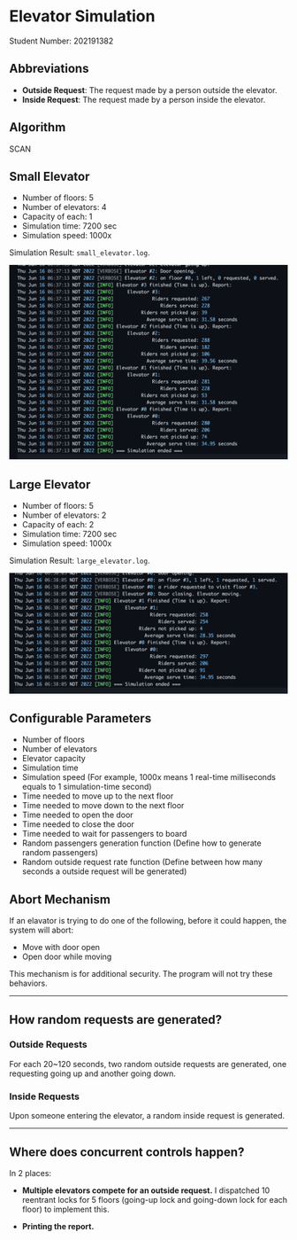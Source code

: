 # Elevator Simulation

Student Number: 202191382

## Abbreviations

- **Outside Request**: The request made by a person outside the elevator.
- **Inside Request**: The request made by a person inside the elevator.

## Algorithm

SCAN

## Small Elevator
- Number of floors: 5
- Number of elevators: 4
- Capacity of each: 1
- Simulation time: 7200 sec
- Simulation speed: 1000x

Simulation Result: `small_elevator.log`.

![](images/small.png)


## Large Elevator
- Number of floors: 5
- Number of elevators: 2
- Capacity of each: 2
- Simulation time: 7200 sec
- Simulation speed: 1000x

Simulation Result: `large_elevator.log`.

![](images/large.png)


## Configurable Parameters

- Number of floors
- Number of elevators
- Elevator capacity
- Simulation time
- Simulation speed (For example, 1000x means 1 real-time milliseconds equals to 1 simulation-time second)
- Time needed to move up to the next floor
- Time needed to move down to the next floor
- Time needed to open the door
- Time needed to close the door
- Time needed to wait for passengers to board
- Random passengers generation function (Define how to generate random passengers)
- Random outside request rate function (Define between how many seconds a outside request will be generated)

## Abort Mechanism

If an elavator is trying to do one of the following, before it could happen, the system will abort:

- Move with door open
- Open door while moving

This mechanism is for additional security. The program will not try these behaviors.


---

## How random requests are generated?

### Outside Requests

For each 20~120 seconds, two random outside requests are generated, one requesting going up and another going down.

### Inside Requests

Upon someone entering the elevator, a random inside request is generated.

---

## Where does concurrent controls happen?

In 2 places:

- **Multiple elevators compete for an outside request.** I dispatched 10 reentrant locks for 5 floors  (going-up lock and going-down lock for each floor) to implement this.

- **Printing the report.**
